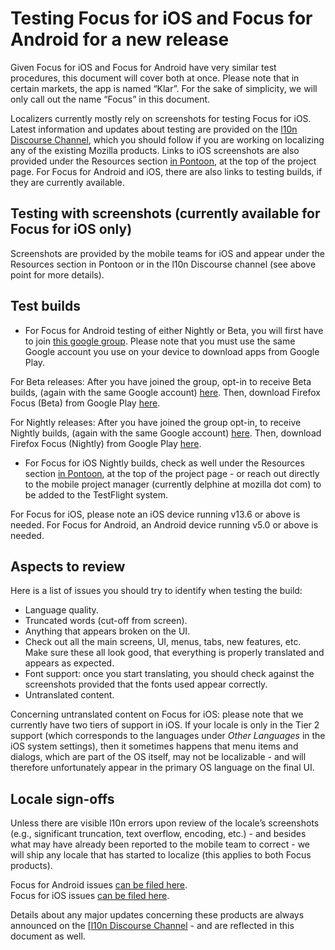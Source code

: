 # Testing Focus for iOS and Focus for Android for a new release

Given Focus for iOS and Focus for Android have very similar test procedures, this document will cover both at once. Please note that in certain markets, the app is named “Klar”. For the sake of simplicity, we will only call out the name “Focus” in this document.

Localizers currently mostly rely on screenshots for testing Focus for iOS. Latest information and updates about testing are provided on the [l10n Discourse Channel](https://discourse.mozilla.org/c/l10n/), which you should follow if you are working on localizing any of the existing Mozilla products.
Links to iOS screenshots are also provided under the Resources section [in Pontoon](https://pontoon.mozilla.org/projects/focus-for-ios/), at the top of the project page.
For Focus for Android and iOS, there are also links to testing builds, if they are currently available.

## Testing with screenshots (currently available for Focus for iOS only)

Screenshots are provided by the mobile teams for iOS and appear under the Resources section in Pontoon or in the l10n Discourse channel (see above point for more details).

## Test builds

* For Focus for Android testing of either Nightly or Beta, you will first have to join [this google group](https://groups.google.com/g/firefox-focus-pre-release ). Please note that you must use the same Google account you use on your device to download apps from Google Play.

For Beta releases:
After you have joined the group, opt-in to receive Beta builds, (again with the same Google account) [here](https://play.google.com/apps/testing/org.mozilla.focus.beta).
Then, download Firefox Focus (Beta) from Google Play [here](https://play.google.com/store/apps/details?id=org.mozilla.focus.beta).

For Nightly releases:
After you have joined the group opt-in, to receive Nightly builds, (again with the same Google account) [here](https://play.google.com/apps/testing/org.mozilla.focus.nightly).
Then, download Firefox Focus (Nightly) from Google Play [here](https://play.google.com/store/apps/details?id=org.mozilla.focus.nightly).

* For Focus for iOS Nightly builds, check as well under the Resources section [in Pontoon](https://pontoon.mozilla.org/projects/focus-for-ios/), at the top of the project page - or reach out directly to the mobile project manager (currently delphine at mozilla dot com) to be added to the TestFlight system.

For Focus for iOS, please note an iOS device running v13.6 or above is needed. For Focus for Android, an Android device running v5.0 or above is needed.

## Aspects to review

Here is a list of issues you should try to identify when testing the build:
* Language quality.
* Truncated words (cut-off from screen).
* Anything that appears broken on the UI.
* Check out all the main screens, UI, menus, tabs, new features, etc. Make sure these all look good, that everything is properly translated and appears as expected.
* Font support: once you start translating, you should check against the screenshots provided that the fonts used appear correctly.
* Untranslated content.

Concerning untranslated content on Focus for iOS: please note that we currently have two tiers of support in iOS. If your locale is only in the Tier 2 support (which corresponds to the languages under *Other Languages* in the iOS system settings), then it sometimes happens that menu items and dialogs, which are part of the OS itself, may not be localizable - and will therefore unfortunately appear in the primary OS language on the final UI.

## Locale sign-offs

Unless there are visible l10n errors upon review of the locale’s screenshots (e.g., significant truncation, text overflow, encoding, etc.) - and besides what
may have already been reported to the mobile team to correct - we will ship any locale that has started to localize (this applies to both Focus products).

Focus for Android issues [can be filed here](https://github.com/mozilla-mobile/focus-android/issues/).<br/>
Focus for iOS issues [can be filed here](https://github.com/mozilla-mobile/focus-ios/issues).

Details about any major updates concerning these products are always announced on the [[l10n Discourse Channel](https://discourse.mozilla.org/c/l10n/) - and are reflected in this document as well.
